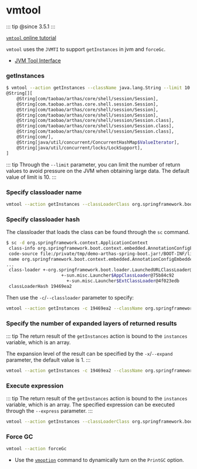 # vmtool

::: tip
@since 3.5.1
:::

[`vmtool` online tutorial](https://arthas.aliyun.com/doc/arthas-tutorials.html?language=en&id=command-vmtool)

`vmtool` uses the `JVMTI` to support `getInstances` in jvm and `forceGc`.

- [JVM Tool Interface](https://docs.oracle.com/javase/8/docs/platform/jvmti/jvmti.html)

### getInstances

```bash
$ vmtool --action getInstances --className java.lang.String --limit 10
@String[][
    @String[com/taobao/arthas/core/shell/session/Session],
    @String[com.taobao.arthas.core.shell.session.Session],
    @String[com/taobao/arthas/core/shell/session/Session],
    @String[com/taobao/arthas/core/shell/session/Session],
    @String[com/taobao/arthas/core/shell/session/Session.class],
    @String[com/taobao/arthas/core/shell/session/Session.class],
    @String[com/taobao/arthas/core/shell/session/Session.class],
    @String[com/],
    @String[java/util/concurrent/ConcurrentHashMap$ValueIterator],
    @String[java/util/concurrent/locks/LockSupport],
]
```

::: tip
Through the `--limit` parameter, you can limit the number of return values to avoid pressure on the JVM when obtaining large data. The default value of limit is 10.
:::

### Specify classloader name

```bash
vmtool --action getInstances --classLoaderClass org.springframework.boot.loader.LaunchedURLClassLoader --className org.springframework.context.ApplicationContext
```

### Specify classloader hash

The classloader that loads the class can be found through the `sc` command.

```bash
$ sc -d org.springframework.context.ApplicationContext
 class-info org.springframework.boot.context.embedded.AnnotationConfigEmbeddedWebApplicationContext
 code-source file:/private/tmp/demo-arthas-spring-boot.jar!/BOOT-INF/lib/spring-boot-1.5.13.RELEASE.jar!/
 name org.springframework.boot.context.embedded.AnnotationConfigEmbeddedWebApplicationContext
...
 class-loader +-org.springframework.boot.loader.LaunchedURLClassLoader@19469ea2
                     +-sun.misc.Launcher$AppClassLoader@75b84c92
                       +-sun.misc.Launcher$ExtClassLoader@4f023edb
 classLoaderHash 19469ea2
```

Then use the `-c`/`--classloader` parameter to specify:

```bash
vmtool --action getInstances -c 19469ea2 --className org.springframework.context.ApplicationContext
```

### Specify the number of expanded layers of returned results

::: tip
The return result of the `getInstances` action is bound to the `instances` variable, which is an array.

The expansion level of the result can be specified by the `-x`/`--expand` parameter, the default value is 1.
:::

```bash
vmtool --action getInstances -c 19469ea2 --className org.springframework.context.ApplicationContext -x 2
```

### Execute expression

::: tip
The return result of the `getInstances` action is bound to the `instances` variable, which is an array. The specified expression can be executed through the `--express` parameter.
:::

```bash
vmtool --action getInstances --classLoaderClass org.springframework.boot.loader.LaunchedURLClassLoader --className org.springframework.context.ApplicationContext --express'instances[0].getBeanDefinitionNames()'
```

### Force GC

```bash
vmtool --action forceGc
```

- Use the [`vmoption`](vmoption.md) command to dynamically turn on the `PrintGC` option.
